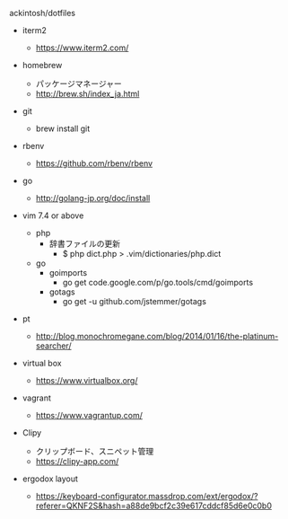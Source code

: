 ackintosh/dotfiles

* iterm2
	* https://www.iterm2.com/
* homebrew
	* パッケージマネージャー
	* http://brew.sh/index_ja.html
* git
	* brew install git
* rbenv
	* https://github.com/rbenv/rbenv
* go
	* http://golang-jp.org/doc/install
* vim 7.4 or above
	* php
		* 辞書ファイルの更新
			* $ php dict.php > .vim/dictionaries/php.dict
	* go
		* goimports
			* go get code.google.com/p/go.tools/cmd/goimports
		* gotags
			* go get -u github.com/jstemmer/gotags
* pt
	* http://blog.monochromegane.com/blog/2014/01/16/the-platinum-searcher/
* virtual box
	* https://www.virtualbox.org/
* vagrant
	* https://www.vagrantup.com/

* Clipy
	* クリップボード、スニペット管理
	* https://clipy-app.com/
* ergodox layout
	* https://keyboard-configurator.massdrop.com/ext/ergodox/?referer=QKNF2S&hash=a88de9bcf2c39e617cddcf85d6e0c0b0

